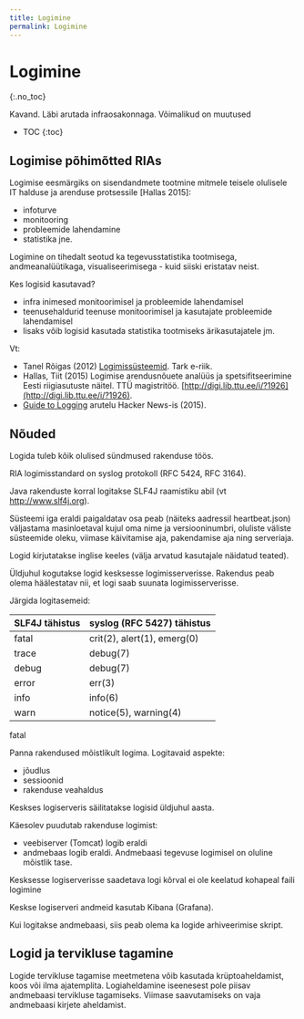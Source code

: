 ```yaml
---
title: Logimine
permalink: Logimine
---
```


# Logimine
{:.no_toc}

<p class='staatus'>Kavand. Läbi arutada infraosakonnaga. Võimalikud on muutused</p>

* TOC
{:toc}


## Logimise põhimõtted RIAs

Logimise eesmärgiks on sisendandmete tootmine mitmele teisele olulisele IT halduse ja arenduse protsessile [Hallas 2015]:

- infoturve
- monitooring
- probleemide lahendamine
- statistika jne.

Logimine on tihedalt seotud ka tegevusstatistika tootmisega, andmeanalüütikaga, visualiseerimisega - kuid siiski eristatav neist.

Kes logisid kasutavad?

- infra inimesed monitoorimisel ja probleemide lahendamisel
- teenusehaldurid teenuse monitoorimisel ja kasutajate probleemide lahendamisel
- lisaks võib logisid kasutada statistika tootmiseks ärikasutajatele jm.

Vt:

- Tanel Rõigas (2012) [Logimissüsteemid](https://www.ria.ee/public/Programm/Tarkeriik_2012/02_logimissusteemid.pdf). Tark e-riik.
- Hallas, Tiit (2015) Logimise arendusnõuete analüüs ja spetsifitseerimine Eesti riigiasutuste näitel. TTÜ magistritöö. [http://digi.lib.ttu.ee/i/?1926](http://digi.lib.ttu.ee/i/?1926).
- [Guide to Logging](https://news.ycombinator.com/item?id=10290751) arutelu Hacker News-is (2015).

## Nõuded

Logida tuleb kõik olulised sündmused rakenduse töös.

RIA logimisstandard on syslog protokoll (RFC 5424, RFC 3164).

Java rakenduste korral logitakse SLF4J raamistiku abil (vt http://www.slf4j.org).

Süsteemi iga eraldi paigaldatav osa peab (näiteks aadressil heartbeat.json) väljastama masinloetaval kujul oma nime ja versiooninumbri, oluliste väliste süsteemide oleku, viimase käivitamise aja, pakendamise aja ning serveriaja.

Logid kirjutatakse inglise keeles (välja arvatud kasutajale näidatud teated).

Üldjuhul kogutakse logid kesksesse logimisserverisse. Rakendus peab olema häälestatav nii, et logi saab suunata logimisserverisse.

Järgida logitasemeid:

| SLF4J tähistus | syslog (RFC 5427) tähistus |
|----------|-----------|
| fatal | crit(2), alert(1), emerg(0) |
| trace | debug(7) |
| debug | debug(7) |
| error | err(3) |
|  info |  info(6) |
| warn  | notice(5), warning(4) |
fatal 

Panna rakendused mõistlikult logima. Logitavaid aspekte:

- jõudlus
- sessioonid
- rakenduse veahaldus

Keskses logiserveris säilitatakse logisid üldjuhul aasta.

Käesolev puudutab rakenduse logimist:

- veebiserver (Tomcat) logib eraldi
- andmebaas logib eraldi. Andmebaasi tegevuse logimisel on oluline mõistlik tase.

Kesksesse logiserverisse saadetava logi kõrval ei ole keelatud kohapeal faili logimine

Keskse logiserveri andmeid kasutab Kibana (Grafana).

Kui logitakse andmebaasi, siis peab olema ka logide arhiveerimise skript.

## Logid ja tervikluse tagamine

Logide tervikluse tagamise meetmetena võib kasutada krüptoaheldamist, koos või ilma ajatemplita. Logiaheldamine iseenesest pole piisav andmebaasi tervikluse tagamiseks. Viimase saavutamiseks on vaja andmebaasi kirjete aheldamist.